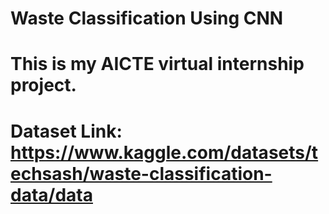 # Waste Classification Using CNN
# This is my AICTE virtual internship project.
# Dataset Link: https://www.kaggle.com/datasets/techsash/waste-classification-data/data
